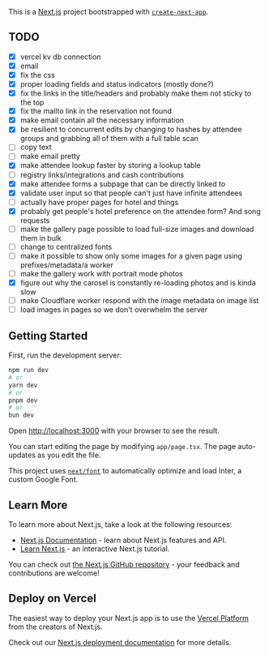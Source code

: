This is a [Next.js](https://nextjs.org/) project bootstrapped with [`create-next-app`](https://github.com/vercel/next.js/tree/canary/packages/create-next-app).

## TODO

- [x] vercel kv db connection
- [x] email
- [x] fix the css
- [x] proper loading fields and status indicators (mostly done?)
- [x] fix the links in the title/headers and probably make them not sticky to the top
- [x] fix the mailto link in the reservation not found
- [x] make email contain all the necessary information
- [x] be resilient to concurrent edits by changing to hashes by attendee groups and grabbing all of them with a full table scan
- [ ] copy text
- [ ] make email pretty
- [x] make attendee lookup faster by storing a lookup table
- [ ] registry links/integrations and cash contributions
- [x] make attendee forms a subpage that can be directly linked to
- [x] validate user input so that people can't just have infinite attendees
- [ ] actually have proper pages for hotel and things
- [x] probably get people's hotel preference on the attendee form? And song requests
- [ ] make the gallery page possible to load full-size images and download them in bulk
- [ ] change to centralized fonts
- [ ] make it possible to show only some images for a given page using prefixes/metadata/a worker
- [ ] make the gallery work with portrait mode photos
- [x] figure out why the carosel is constantly re-loading photos and is kinda slow
- [ ] make Cloudflare worker respond with the image metadata on image list
- [ ] load images in pages so we don't overwhelm the server

## Getting Started

First, run the development server:

```bash
npm run dev
# or
yarn dev
# or
pnpm dev
# or
bun dev
```

Open [http://localhost:3000](http://localhost:3000) with your browser to see the result.

You can start editing the page by modifying `app/page.tsx`. The page auto-updates as you edit the file.

This project uses [`next/font`](https://nextjs.org/docs/basic-features/font-optimization) to automatically optimize and load Inter, a custom Google Font.

## Learn More

To learn more about Next.js, take a look at the following resources:

- [Next.js Documentation](https://nextjs.org/docs) - learn about Next.js features and API.
- [Learn Next.js](https://nextjs.org/learn) - an interactive Next.js tutorial.

You can check out [the Next.js GitHub repository](https://github.com/vercel/next.js/) - your feedback and contributions are welcome!

## Deploy on Vercel

The easiest way to deploy your Next.js app is to use the [Vercel Platform](https://vercel.com/new?utm_medium=default-template&filter=next.js&utm_source=create-next-app&utm_campaign=create-next-app-readme) from the creators of Next.js.

Check out our [Next.js deployment documentation](https://nextjs.org/docs/deployment) for more details.
